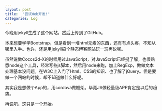 ```yaml
---
layout: post
title:  "尝试Web开发!"
categories: Log
---
```


今晚用jekyll生成了这个网站，然后上传到了GitHub。

本来想要学学Bootstrap，但是看到一堆html元素的东西，还有有点头疼，不知从哪里入手。也许，还是用jekyll搞个静态博客网站玩一玩再说呢。

虽然说做Cocos2d-X的时候用过JavaScript，对JavaScript已经挺了解，也很熟悉node这个工具，经常写些js脚本，然后用node来跑，加上RegExp，做做文本处理基本没问题。在W3C上入门了Html、CSS的知识、也了解了jQuery。但是要做一个网站的时候，却不知道做什么好呢。

其实我是想做个App的，用cordova做框架。毕竟JS做轻量级APP肯定是以后的趋势。

再说吧，这只是一个开始。
